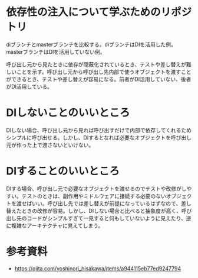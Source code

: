 # 依存性の注入について学ぶためのリポジトリ

diブランチとmasterブランチを比較する。diブランチはDIを活用した例。masterブランチはDIを活用していない例。

呼び出し元から見たときに依存が隠蔽化されているとき、テストや差し替えが難しいことを示す。呼び出し元から呼び出し先内部で使うオブジェクトを渡すことができるとき、テストや差し替えが容易になる。前者がDI活用していない、後者がDI活用している。

# DIしないことのいいところ
DIしない場合、呼び出し元から見れば呼び出すだけで内部で依存してくれるためシンプルに呼び出せる。しかし、DIするとなれば必要なオブジェクトを呼び出し元が作った上で渡さないといけない。

# DIすることのいいところ
DIする場合、呼び出し元で必要なオブジェクトを渡せるのでテストや改修がしやすい。テストのときは、副作用やミドルウェアに接続する必要のないオブジェクトを渡せばいい。呼び出し先では差し替えが前提になっているはずなので、差し替えたときの改修が容易。しかし、DIしない場合と比べると抽象度が高く、呼び出し先のコードがシンプルすぎて一見すると何もしていないように見えたり、逆に複雑なアーキテクチャに見えてしまう。

# 参考資料
- https://qiita.com/yoshinori_hisakawa/items/a944115eb77ed9247794